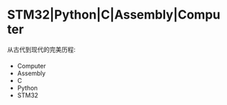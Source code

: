 STM32|Python|C|Assembly|Computer
====
从古代到现代的完美历程:
####



* Computer
* Assembly
* C
* Python
* STM32
